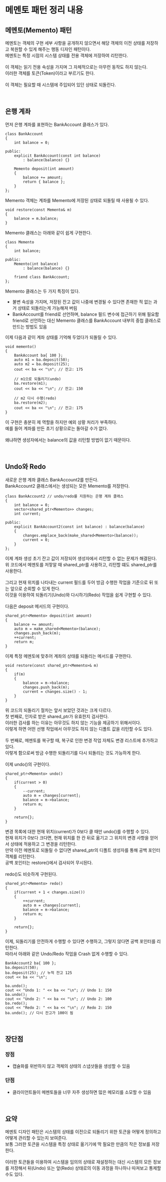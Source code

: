# 메멘토 패턴 정리 내용

## 메멘토(Memento) 패턴
메멘토는 객체의 구현 세부 사항을 공개하지 않으면서 해당 객체의 이전 상태를 저장하고 복원할 수 있게 해주는 행동 디자인 패턴이다.
<br>
메멘토는 특정 시점의 시스템 상태를 전용 객체에 저장하여 리턴한다.
<br>
<br>
이 객체는 읽기 전용 속성을 가지며 그 자체적으로는 아무런 동작도 하지 않는다.
<br>
이러한 객체를 토큰(Token)이라고 부르기도 한다.
<br>
<br>
이 객체는 필요할 때 시스템에 주입되어 있던 상태로 되돌린다.

<br>

## 은행 계좌
먼저 은행 계좌를 표현하는 BankAccount 클래스가 있다.

```
class BankAccount
{
    int balance = 0;

public:
    explicit BankAccount(const int balance)
        : balance(balance) {}
        
    Memento deposit(int amount)
    {
        balance += amount;
        return { balance };
    }
};
```

Memento 객체는 계좌를 Memento에 저장된 상태로 되돌릴 때 사용될 수 있다.

```
void restore(const Memento& m)
{
    balance = m.balance;
}
```

Memento 클래스는 아래와 같이 쉽게 구현한다.

```
class Memento
{
    int balance;

public:
    Memento(int balance)
        : balance(balance) {}
        
    friend class BankAccount;
};
```

Memento 클래스는 두 가지 특징이 있다.
- 불변 속성을 가지며, 저장된 잔고 값이 나중에 변경될 수 있다면 존재한 적 없는 과거 상태로 되돌리는게 가능해져 버림
- BankAccount를 friend로 선언하며, balance 필드 변수에 접근하기 위해 필요함<br>friend로 선언하는 대신 Memento 클래스를 BankAccount 내부의 중첩 클래스로 만드는 방법도 있음

이제 다음과 같이 계좌 상태를 기억해 두었다가 되돌릴 수 있다.

```
void memento()
{
    BankAccount ba{ 100 };
    auto m1 = ba.deposit(50);
    auto m2 = ba.deposit(25);
    cout << ba << "\n"; // 잔고: 175
    
    // m1으로 되돌리기(undo)
    ba.restore(m1);
    cout << ba << "\n"; // 잔고: 150
    
    // m2 다시 수행(redo)
    ba.restore(m2);
    cout << ba << "\n"; // 잔고: 175
}
```

이 구현은 충분히 제 역할을 하지만 예외 상황 처리가 부족하다.
<br>
예를 들어 계좌를 만든 초기 상황으로는 돌아갈 수가 없다.
<br>
<br>
왜냐하면 생성자에서는 balance의 값을 리턴할 방법이 없기 때문이다.

<br>

## Undo와 Redo

새로운 은행 계좌 클래스 BankAccount2를 만든다.
<br>
BankAccount2 클래스에서는 생성되는 모든 Memento를 저장한다.

```
class BankAccount2 // undo/redo를 지원하는 은행 계좌 클래스
{
    int balance = 0;
    vector<shared_ptr<Memento>> changes;
    int current;
    
public:
    explicit BankAccount2(const int balance) : balance(balance)
    {
        changes.emplace_back(make_shared<Memento>(balance));
        current = 0;
    }
};
```

이제 계좌 생성 초기 잔고 값이 저장되어 생성자에서 리턴할 수 없는 문제가 해결된다.
<br>
위 코드에서 메멘토를 저잫알 때 shared_ptr를 사용하고, 리턴할 떄도 shared_ptr를 사용한다.
<br>
<br>
그리고 현재 위치를 나타내는 current 필드를 두어 방금 수행한 작업을 기준으로 뒤 또는 앞으로 순회할 수 있게 한다.
<br>
이것을 이용하여 되돌리기(Undo)와 다시하기(Redo) 작업을 쉽게 구현할 수 있다.
<br>
<br>
다음은 deposit 메서드의 구현이다.

```
shared_ptr<Memento> deposit(int amount)
{
    balance += amount;
    auto m = make_shared<Memento>(balance);
    changes.push_back(m);
    ++current;
    return m;
}
```

이제 특정 메멘토에 맞추어 계좌의 상태를 되돌리는 메서드를 구현한다.

```
void restore(const shared_ptr<Memento>& m)
{
    if(m)
    {
        balance = m->balance;
        changes.push_back(m);
        current = changes.size() - 1;
    }
}
```

위 코드의 되돌리기 절차는 앞서 보았던 것과는 크게 다르다.
<br>
첫 번째로, 인자로 받은 shared_ptr가 유효한지 검사한다.
<br>
이러한 검사를 하는 이유는 아무것도 하지 않는 기능을 제공하기 위해서이다.
<br>
이렇게 하면 어떤 선행 작업에서 아무것도 하지 않는 디폴트 값을 리턴할 수도 있다.
<br>
<br>
두 번째로, 메멘토를 복구할 때, 복구로 인한 변경 작업 자체도 변경 리스트에 추가하고 있다.
<br>
이렇게 함으로써 방금 수행한 되돌리기를 다시 되돌리는 것도 가능하게 한다.
<br>
<br>
이제 undo()의 구현이다.

```
shared_ptr<Memento> undo()
{
    if(current > 0)
    {
        --current;
        auto m = changes[current];
        balance = m->balance;
        return m;
    }
    
    return{};
}
```

변경 목록에 대한 현재 위치(current)가 0보다 클 때만 undo()를 수행할 수 있다.
<br>
현재 위치가 0보다 크다면, 현재 위치를 한 칸 뒤로 옮기고 그 위치의 변경 사항을 얻어서 상태에 적용하고 그 변경을 리턴한다.
<br>
만약 이전 메멘토로 되돌릴 수 없다면 shared_ptr의 디폴트 생성자를 통해 공백 포인터 객체를 리턴한다.
<br>
공백 포인터는 restore()에서 검사되어 무시된다.
<br>
<br>
redo()도 비슷하게 구현된다.

```
shared_ptr<Memento> redo()
{
    if(current + 1 < changes.size())
    {
        ++current;
        auto m = changes[current];
        balance = m->balance;
        return m;
    }
    
    return{};
}
```

이제, 되돌리기를 안전하게 수행할 수 있다면 수행하고, 그렇지 않다면 공백 포인터를 리턴한다.
<br>
따라서 아래와 같은 Undo/Redo 작업을 Crash 없게 수행할 수 있다.

```
BankAccount2 ba{ 100 };
ba.deposit(50);
ba.deposit(25); // 누적 잔고 125
cout << ba << "\n";

ba.undo();
cout << "Undo 1: " << ba << "\n"; // Undo 1: 150
ba.undo();
cout << "Undo 2: " << ba << "\n"; // Undo 2: 100
ba.redo();
cout << "Redo 2: " << ba << "\n"; // Redo 2: 150
ba.undo(); // 다시 잔고가 100이 됨
```

<br>

## 장단점

### 장점
- 캡슐화를 위반하지 않고 객체의 상태의 스냅샷들을 생성할 수 있음

### 단점
- 클라이언트들이 메멘토들을 너무 자주 생성하면 많은 메모리를 소모할 수 있음

<br>

## 요약

메멘토 디자인 패턴은 시스템의 상태를 이전으로 되돌리기 위한 토큰을 어떻게 정의하고 어떻게 관리할 수 있는지 보여준다.
<br>
보통 그러한 토큰을 시스템을 특정 상태로 옮기기에 딱 필요한 만큼의 작은 정보를 저장한다.
<br>
<br>
이러한 토큰들을 이용하여 시스템을 임의의 상태로 재설정하는 대신 시스템의 모든 정보를 저장해서 뒤(Undo) 또는 앞(Redo) 상태로의 이동 과정을 하나하나 따져보고 통제할 수도 있다.

